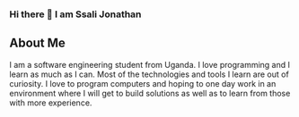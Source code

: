### Hi there 👋 I am Ssali Jonathan
## About Me
I am a software engineering student from Uganda. I love programming and I learn as much as I can. Most of the technologies and tools I learn are out of curiosity. I love to program computers and hoping to one day work in an environment where I will get to build solutions as well as to learn from those with more experience.

